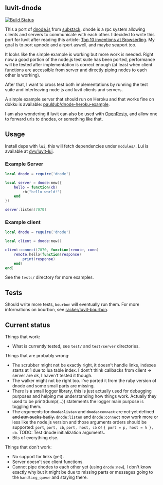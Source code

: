 ## luvit-dnode

[![Build Status](https://travis-ci.org/pauldub/luvit-dnode.svg?branch=master)](https://travis-ci.org/pauldub/luvit-dnode)

This a port of [dnode.js](https://github.com/substack/dnode) from [substack](http://substack.net/). dnode is a rpc system allowing clients and servers to communicate with each other.  I decided to write this port for luvit after reading this article: [Top 10 inventions at Browserling](http://www.catonmat.net/blog/top-10-browserling-inventions/). My goal is to port upnode and airport aswell, and maybe seaport too.

It looks like the simple example is working but more work is needed. Right now a good portion of the node.js test suite has been ported, performance will be tested after implementation is correct enough (at least when client functions are accessible from server and directly piping nodes to each other is working). 

After that, I want to cross test both implementations by running the test suite and interleaving node.js and luvit clients and servers.

A simple example server that should run on Heroku and that works fine on dokku is available: [pauldub/dnode-heroku-example](https://github.com/pauldub/dnode-heroku-example).

I am also wondering if luvit can also be used with [OpenResty](http://openresty.org), and allow one to forward urls to dnodes, or something like that.

## Usage

Install deps with `lui`, this will fetch dependencies under `modules/`. Lui is available at [dvv/luvit-lui](https://github.com/dvv/luvit-lui).

### Example Server

```lua
local dnode = require('dnode')

local server = dnode:new({
	hello = function(cb)
		cb("hello world!")
	end
})

server:listen(7070)
```

### Example client

```lua
local dnode = require('dnode')

local client = dnode:new()

client:connect(7070, function(remote, conn)
	remote.hello(function(response)
		print(response)
	end)
end)
```

See the `tests/` directory for more examples.

## Tests

Should write more tests, `bourbon` will eventually run them. For more informations on bourbon, see [racker/luvit-bourbon](https://github.com/racker/luvit-bourbon).

## Current status

Things that work:

- What is currently tested, see `test/` and `test/server` directories.

Things that are probably wrong:

- The scrubber might not be exactly right, it doesn't handle links, indexes starts at 1 due to lua table index. I dont't think callbacks from client -> server are ok, I haven't tested it though.
- The walker might not be right too. I've ported it from the ruby version of dnode and some small parts are missing.
- There is a small logger library, this is just actually used for debugging purposes and helping me understanding how things work. Actually they used to be print(dump(...)) statements the logger main purpose is toggling them.
- ~~The arguments for `dnode:listen` and `dnode:connect` are not yet defined and atm sucks badly.~~ `dnode:listen` and `dnode:connect` now work more or less like the node.js version and those arguments orders should be supported: `port`, `port, cb`, `port, host, cb` or `{ port = p, host = h }, cb`. TODO: Test dnode initialization arguments.
- Bits of everything else.

Things that don't work:

- No support for links (yet).
- Server doesn't see client functions.
- Cannot pipe dnodes to each other yet (using `dnode:new`), I don't know exactly why but it might be due to missing parts or messages going to the `handling_queue` and staying there.

